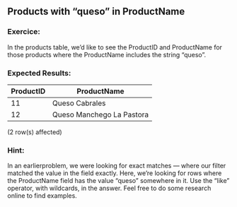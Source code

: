 ## Products with “queso” in ProductName

### Exercice:

In the products table, we’d like to see the ProductID and ProductName for those products where the ProductName includes the string “queso”.

### Expected Results:

| ProductID | ProductName                |
| --------- | -------------------------- |
| 11        | Queso Cabrales             |
| 12        | Queso Manchego La Pastora |

(2 row(s) affected)

### Hint:

In an earlierproblem, we were looking for exact matches — where our filter matched the value in the field exactly. Here, we’re looking for rows where the ProductName field has the value “queso” somewhere in it.
Use the “like” operator, with wildcards, in the answer. Feel free to do some research online to find examples.